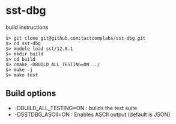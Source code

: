 # sst-dbg

build instructions
```
$> git clone git@github.com:tactcomplabs/sst-dbg.git
$> cd sst-dbg
$> module load sst/12.0.1
$> mkdir build
$> cd build
$> cmake -DBUILD_ALL_TESTING=ON ../
$> make -j
$> make test
```

## Build options
* -DBUILD\_ALL\_TESTING=ON : builds the test suite
* -DSSTDBG\_ASCII=ON : Enables ASCII output (default is JSON)
